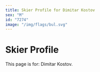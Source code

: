 ```yaml
---
title: Skier Profile for Dimitar Kostov
sex: "M"
id: "7274"
image: "/img/flags/bul.svg" 
---
```


# Skier Profile

This page is for: Dimitar Kostov.
    